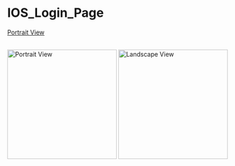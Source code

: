 # IOS_Login_Page

<p align="left"> <u>Portrait View</u> </p><br>
<img src="https://user-images.githubusercontent.com/77487432/106153387-7fb48580-61a4-11eb-95f7-46270c1a0d1e.PNG"  alt="Portrait View" width="250">
<img src="https://user-images.githubusercontent.com/77487432/106153539-a96dac80-61a4-11eb-8259-b261963fe98d.PNG"  alt="Landscape View" width="250">


